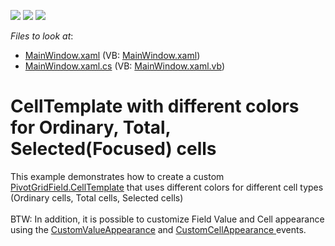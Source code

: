 <!-- default badges list -->
![](https://img.shields.io/endpoint?url=https://codecentral.devexpress.com/api/v1/VersionRange/128578304/11.2.5%2B)
[![](https://img.shields.io/badge/Open_in_DevExpress_Support_Center-FF7200?style=flat-square&logo=DevExpress&logoColor=white)](https://supportcenter.devexpress.com/ticket/details/E2509)
[![](https://img.shields.io/badge/📖_How_to_use_DevExpress_Examples-e9f6fc?style=flat-square)](https://docs.devexpress.com/GeneralInformation/403183)
<!-- default badges end -->
<!-- default file list -->
*Files to look at*:

* [MainWindow.xaml](./CS/WpfApplication53/MainWindow.xaml) (VB: [MainWindow.xaml](./VB/WpfApplication53/MainWindow.xaml))
* [MainWindow.xaml.cs](./CS/WpfApplication53/MainWindow.xaml.cs) (VB: [MainWindow.xaml.vb](./VB/WpfApplication53/MainWindow.xaml.vb))
<!-- default file list end -->
# CellTemplate with different colors for Ordinary, Total, Selected(Focused) cells


<p>This example demonstrates how to create a custom <a href="http://documentation.devexpress.com/#WPF/DevExpressXpfPivotGridPivotGridField_CellTemplatetopic">PivotGridField.CellTemplate</a> that uses different colors for different cell types (Ordinary cells, Total cells, Selected cells)<br /><br />BTW: In addition, it is possible to customize Field Value and Cell appearance using the <a href="https://documentation.devexpress.com/#wpf/DevExpressXpfPivotGridPivotGridControl_CustomValueAppearancetopic">CustomValueAppearance</a> and <a href="https://documentation.devexpress.com/#WPF/DevExpressXpfPivotGridPivotGridControl_CustomCellAppearancetopic">CustomCellAppearance </a>events. </p>

<br/>


